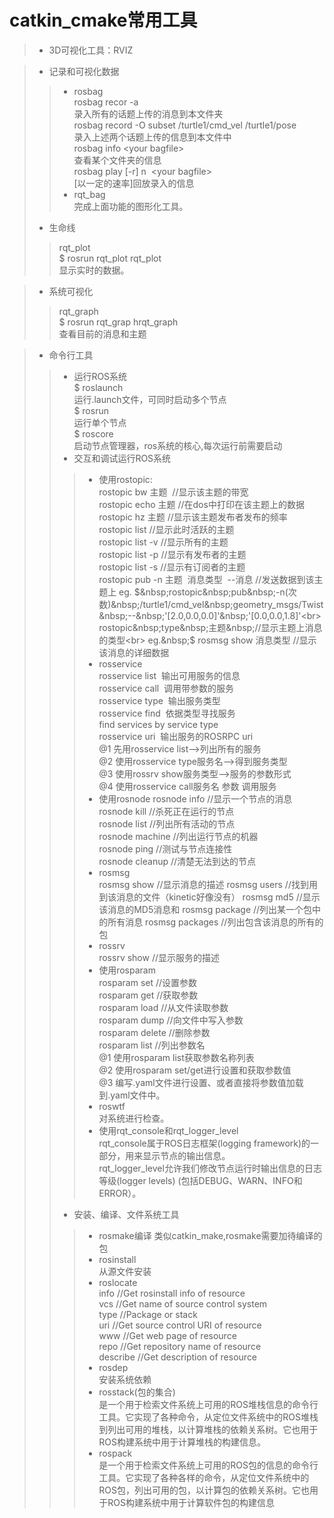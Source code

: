 # catkin_cmake常用工具
>* 3D可视化工具：RVIZ
>>

>* 记录和可视化数据
>>* rosbag<br>
  rosbag&nbsp;recor&nbsp;-a<br>
  录入所有的话题上传的消息到本文件夹<br>
  rosbag&nbsp;record&nbsp;-O&nbsp;subset&nbsp;/turtle1/cmd_vel&nbsp;/turtle1/pose<br>
  录入上述两个话题上传的信息到本文件中<br>
  rosbag&nbsp;info&nbsp;<your&nbsp;bagfile><br>
  查看某个文件夹的信息<br>
  rosbag&nbsp;play&nbsp;[-r]&nbsp;n&nbsp;&nbsp;<your&nbsp;bagfile><br>
  [以一定的速率]回放录入的信息<br>
>>* rqt_bag<br>
    完成上面功能的图形化工具。
>* 生命线
>>rqt_plot<br>
    $&nbsp;rosrun&nbsp;rqt_plot&nbsp;rqt_plot<br>
    显示实时的数据。

>* 系统可视化
>>rqt_graph<br>
  $&nbsp;rosrun&nbsp;rqt_grap&nbsp;hrqt_graph<br>
  查看目前的消息和主题

>* 命令行工具
>>* 运行ROS系统<br>
  $&nbsp;roslaunch<br>
  运行.launch文件，可同时启动多个节点<br>
  $&nbsp;rosrun<br>
  运行单个节点<br>
  $&nbsp;roscore<br>
  启动节点管理器，ros系统的核心,每次运行前需要启动<br>
>>* 交互和调试运行ROS系统<br>
>>>* 使用rostopic:<br>
     	rostopic&nbsp;bw&nbsp;主题&nbsp;&nbsp;//显示该主题的带宽<br>
     	rostopic&nbsp;echo&nbsp;主题&nbsp;//在dos中打印在该主题上的数据<br>
     	rostopic&nbsp;hz&nbsp;主题&nbsp;//显示该主题发布者发布的频率<br>
     	rostopic&nbsp;list&nbsp;//显示此时活跃的主题<br>
     	rostopic&nbsp;list&nbsp;-v&nbsp;//显示所有的主题<br>
     	rostopic&nbsp;list&nbsp;-p&nbsp;//显示有发布者的主题<br>
     	rostopic&nbsp;list&nbsp;-s&nbsp;//显示有订阅者的主题<br>
     	rostopic&nbsp;pub&nbsp;-n&nbsp;主题&nbsp;&nbsp;消息类型&nbsp;&nbsp;--消息&nbsp;//发送数据到该主题上
     	eg.&nbsp;$&nbsp;rostopic&nbsp;pub&nbsp;-n(次数)&nbsp;/turtle1/cmd_vel&nbsp;geometry_msgs/Twist&nbsp;--&nbsp;'[2.0,0.0,0.0]'&nbsp;'[0.0,0.0,1.8]'<br>
     	rostopic&nbsp;type&nbsp;主题&nbsp;//显示主题上消息的类型<br>
     	eg.&nbsp;$&nbsp;rosmsg&nbsp;show&nbsp;消息类型&nbsp;//显示该消息的详细数据<br>
>>>* rosservice<br>
    rosservice&nbsp;list&nbsp;&nbsp;输出可用服务的信息<br>
    rosservice&nbsp;call&nbsp;&nbsp;调用带参数的服务<br>
    rosservice&nbsp;type&nbsp;&nbsp;输出服务类型<br>
    rosservice&nbsp;find&nbsp;&nbsp;依据类型寻找服务find&nbsp;services&nbsp;by&nbsp;service&nbsp;type<br>
    rosservice&nbsp;uri&nbsp;&nbsp;输出服务的ROSRPC&nbsp;uri<br>
    @1&nbsp;先用rosservice&nbsp;list-->列出所有的服务<br>
    @2&nbsp;使用rosservice&nbsp;type服务名-->得到服务类型<br>
    @3&nbsp;使用rossrv&nbsp;show服务类型-->服务的参数形式<br>
    @4&nbsp;使用rosservice&nbsp;call服务名&nbsp;参数&nbsp;调用服务<br>
>>>* 使用rosnode
     	rosnode&nbsp;info&nbsp;//显示一个节点的消息<br>
     	rosnode&nbsp;kill&nbsp;//杀死正在运行的节点<br>
     	rosnode&nbsp;list&nbsp;//列出所有活动的节点<br>
     	rosnode&nbsp;machine&nbsp;//列出运行节点的机器<br>
     	rosnode&nbsp;ping&nbsp;//测试与节点连接性<br>
     	rosnode&nbsp;cleanup&nbsp;//清楚无法到达的节点<br>
>>>* rosmsg<br>
    rosmsg&nbsp;show&nbsp;//显示消息的描述
    rosmsg&nbsp;users&nbsp;//找到用到该消息的文件（kinetic好像没有）
    rosmsg&nbsp;md5&nbsp;//显示该消息的MD5消息和
    rosmsg&nbsp;package&nbsp;//列出某一个包中的所有消息
    rosmsg&nbsp;packages&nbsp;//列出包含该消息的所有的包
>>>* rossrv<br>
    rossrv&nbsp;show&nbsp;//显示服务的描述<br>
>>>* 使用rosparam<br>	
     	rosparam&nbsp;set&nbsp;//设置参数<br>
     	rosparam&nbsp;get&nbsp;//获取参数<br>
     	rosparam&nbsp;load&nbsp;//从文件读取参数<br>
     	rosparam&nbsp;dump&nbsp;//向文件中写入参数<br>
     	rosparam&nbsp;delete&nbsp;//删除参数<br>
     	rosparam&nbsp;list&nbsp;//列出参数名<br>
     @1&nbsp;使用rosparam&nbsp;list获取参数名称列表<br>
     @2&nbsp;使用rosparam&nbsp;set/get进行设置和获取参数值<br>
     @3&nbsp;编写.yaml文件进行设置、或者直接将参数值加载到.yaml文件中。<br>
>>>* roswtf<br>
    对系统进行检查。
>>>* 使用rqt_console和rqt_logger_level<br>
    rqt_console属于ROS日志框架(logging&nbsp;framework)的一部分，用来显示节点的输出信息。<br>
    rqt_logger_level允许我们修改节点运行时输出信息的日志等级(logger&nbsp;levels)&nbsp;(包括DEBUG、WARN、INFO和ERROR）。<br>
>>* 安装、编译、文件系统工具<br>
>>>* rosmake编译
    类似catkin_make,rosmake需要加待编译的包<br>
>>>* rosinstall<br>
    从源文件安装
>>>* roslocate<br>
            info&nbsp;//Get&nbsp;rosinstall&nbsp;info&nbsp;of&nbsp;resource<br>
            vcs&nbsp;//Get&nbsp;name&nbsp;of&nbsp;source&nbsp;control&nbsp;system<br>
            type&nbsp;//Package&nbsp;or&nbsp;stack<br>
            uri&nbsp;//Get&nbsp;source&nbsp;control&nbsp;URI&nbsp;of&nbsp;resource<br>
            www&nbsp;//Get&nbsp;web&nbsp;page&nbsp;of&nbsp;resource<br>
            repo&nbsp;//Get&nbsp;repository&nbsp;name&nbsp;of&nbsp;resource<br>
            describe&nbsp;//Get&nbsp;description&nbsp;of&nbsp;resource<br>
>>>* rosdep<br>
    安装系统依赖
>>>* rosstack(包的集合)<br>
    是一个用于检索文件系统上可用的ROS堆栈信息的命令行工具。它实现了各种命令，从定位文件系统中的ROS堆栈到列出可用的堆栈，以计算堆栈的依赖关系树。它也用于ROS构建系统中用于计算堆栈的构建信息。
>>>* rospack<br>
    是一个用于检索文件系统上可用的ROS包的信息的命令行工具。它实现了各种各样的命令，从定位文件系统中的ROS包，列出可用的包，以计算包的依赖关系树。它也用于ROS构建系统中用于计算软件包的构建信息	

